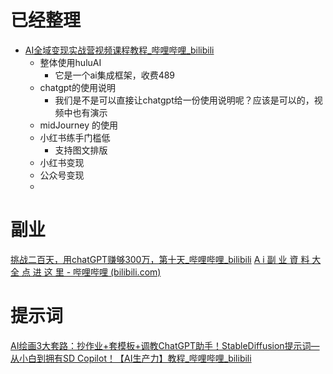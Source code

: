 # 已经整理
- [AI全域变现实战营视频课程教程_哔哩哔哩_bilibili](https://www.bilibili.com/video/BV15WDpYWETE/?spm_id_from=333.337.search-card.all.click&vd_source=dbf6bcb88ffa406224b1704eac3c988e)
	- 整体使用huluAI
		- 它是一个ai集成框架，收费489
	- chatgpt的使用说明
		- 我们是不是可以直接让chatgpt给一份使用说明呢？应该是可以的，视频中也有演示
	- midJourney 的使用
	- 小红书练手门槛低
		- 支持图文排版
	- 小红书变现
	- 公众号变现
	- 

# 副业
[挑战二百天，用chatGPT赚够300万，第十天_哔哩哔哩_bilibili](https://www.bilibili.com/video/BV1CM4y1i7rR?spm_id_from=333.788.recommend_more_video.8&vd_source=dbf6bcb88ffa406224b1704eac3c988e)
[A i 副 业 資 料 大 全 点 进 这 里 - 哔哩哔哩 (bilibili.com)](https://www.bilibili.com/opus/975369987546939398)


# 提示词
[AI绘画3大套路：抄作业+套模板+调教ChatGPT助手！StableDiffusion提示词—从小白到拥有SD Copilot！【AI生产力】教程_哔哩哔哩_bilibili](https://www.bilibili.com/video/BV1Ga4y1576S?spm_id_from=333.788.player.switch&vd_source=dbf6bcb88ffa406224b1704eac3c988e)
